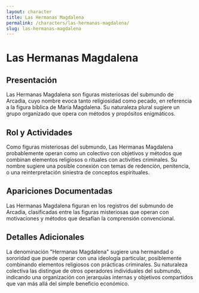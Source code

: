 ```yaml
---
layout: character
title: Las Hermanas Magdalena
permalink: /characters/las-hermanas-magdalena/
slug: las-hermanas-magdalena
---
```


# Las Hermanas Magdalena

## Presentación
Las Hermanas Magdalena son figuras misteriosas del submundo de Arcadia, cuyo nombre evoca tanto religiosidad como pecado, en referencia a la figura bíblica de María Magdalena. Su naturaleza plural sugiere un grupo organizado que opera con métodos y propósitos enigmáticos.

## Rol y Actividades
Como figuras misteriosas del submundo, Las Hermanas Magdalena probablemente operan como un colectivo con objetivos y métodos que combinan elementos religiosos o rituales con activities criminales. Su nombre sugiere una posible conexión con temas de redención, penitencia, o una reinterpretación siniestra de conceptos espirituales.

## Apariciones Documentadas
Las Hermanas Magdalena figuran en los registros del submundo de Arcadia, clasificadas entre las figuras misteriosas que operan con motivaciones y métodos que desafían la comprensión convencional.

## Detalles Adicionales
La denominación "Hermanas Magdalena" sugiere una hermandad o sororidad que puede operar con una ideología particular, posiblemente combinando elementos religiosos con prácticas criminales. Su naturaleza colectiva las distingue de otros operadores individuales del submundo, indicando una organización con jerarquías internas y objetivos compartidos que van más allá del simple beneficio económico.